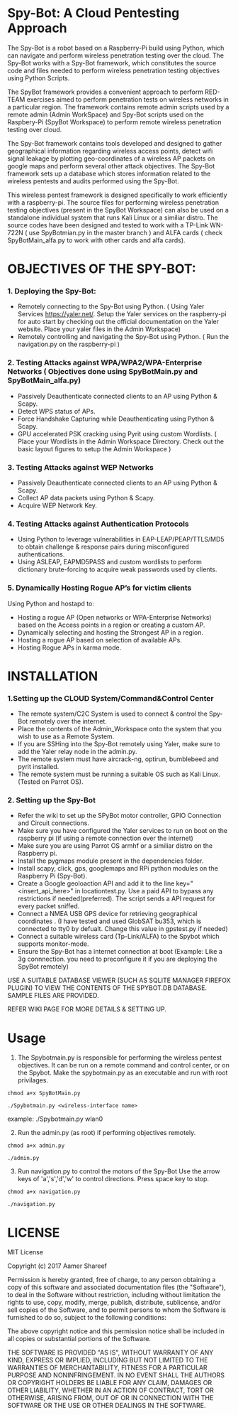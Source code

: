 # Spy-Bot: A Cloud Pentesting Approach
The Spy-Bot is a robot based on a Raspberry-Pi build using Python, which can navigate and perform wireless penetration testing over the cloud. The Spy-Bot works with a Spy-Bot framework, which constitutes the source code and files needed to perform wireless penetration testing objectives using Python Scripts.

The SpyBot framework provides a convenient approach to perform RED-TEAM exercises aimed to perform penetration tests on wireless networks in a particular region. The framework contains remote admin scripts used by a remote admin (Admin WorkSpace) and Spy-Bot scripts used on the Raspbery-Pi (SpyBot Workspace) to perform remote wireless penetration testing over cloud. 

The Spy-Bot framework contains tools developed and designed to gather geographical information regarding wireless access points, detect wifi signal leakage by plotting geo-coordinates of a wireless AP packets on google maps and perform several other attack objectives. The Spy-Bot framework sets up a database which stores information related to the wireless pentests and audits performed using the Spy-Bot. 

This wireless pentest framework is designed specifically to work efficiently with a raspberry-pi. The source files for performing wireless penetration testing objectives (present in the SpyBot Workspace) can also be used on a standalone individual system that runs Kali Linux or a similiar distro. The source codes have been designed and tested to work with a TP-Link WN-722N ( use SpyBotmian.py in the master branch ) and ALFA cards ( check SpyBotMain_alfa.py to work with other cards and alfa cards). 

# OBJECTIVES OF THE SPY-BOT:
### 1. Deploying the Spy-Bot:
- Remotely connecting to the Spy-Bot using Python. ( Using Yaler Services https://yaler.net/. Setup the Yaler services on the raspberry-pi for auto start by checking out the official documentation on the Yaler website. Place your yaler files in the Admin Workspace)
- Remotely controlling and navigating the Spy-Bot using Python. ( Run the navigation.py on the raspberry-pi )
### 2. Testing Attacks against WPA/WPA2/WPA-Enterprise Networks ( Objectives done using SpyBotMain.py and SpyBotMain_alfa.py)
- Passively Deauthenticate connected clients to an AP using Python & Scapy.
- Detect WPS status of APs.
- Force Handshake Capturing while Deauthenticating using Python & Scapy.
- GPU accelerated PSK cracking using Pyrit using custom Wordlists. ( Place your Wordlists in the Admin Workspace Directory. Check out the basic layout figures to setup the Admin Workspace  )
### 3. Testing Attacks against WEP Networks
- Passively Deauthenticate connected clients to an AP using Python & Scapy.
- Collect AP data packets using Python & Scapy.
- Acquire WEP Network Key.
### 4. Testing Attacks against Authentication Protocols 
- Using Python to leverage vulnerabilities in EAP-LEAP/PEAP/TTLS/MD5 to obtain challenge & response pairs during misconfigured authentications.
- Using ASLEAP, EAPMD5PASS and custom wordlists to perform dictionary brute-forcing to acquire weak passwords used by clients.
### 5. Dynamically Hosting Rogue AP’s for victim clients 
Using Python and hostapd to:
- Hosting a rogue AP (Open networks or WPA-Enterprise Networks) based on the Access points in a region or creating a custom AP.
- Dynamically selecting and hosting the Strongest AP in a region.
- Hosting a rogue AP based on selection of available APs. 
- Hosting Rogue APs in karma mode.

# INSTALLATION
### 1.Setting up the CLOUD System/Command&Control Center
- The remote system/C2C System is used to connect & control the Spy-Bot remotely over the internet.
- Place the contents of the Admin_Workspace onto the system that you wish to use as a Remote System.
- If you are SSHing into the Spy-Bot remotely using Yaler, make sure to add the Yaler relay node in the admin.py.
- The remote system must have aircrack-ng, optirun, bumblebeed and pyrit installed.
- The remote system must be running a suitable OS such as Kali Linux. (Tested on Parrot OS).
### 2. Setting up the Spy-Bot
- Refer the wiki to set up the SPyBot motor controller, GPIO Connection and Circuit connections.
- Make sure you have configured the Yaler services to run on boot on the raspberry pi (if using a remote connection over the internet)
- Make sure you are using Parrot OS armhf or a similiar distro on the Raspberry pi.
- Install the pygmaps module present in the dependencies folder.
- Install scapy, click, gps, googlemaps and RPi python  modules on the Raspberry Pi (Spy-Bot).
- Create a Google geoloaction API and add it to the line  key="<insert_api_here>" in locationtest.py. Use a paid API to bypass any restrictions if needed(preferred). The script sends a API request for every packet sniffed.
- Connect a NMEA USB GPS device for retrieving geographical coordinates . (I have tested and used GlobSAT bu353, which is connected to tty0 by defualt. Change this value in gpstest.py if needed)
- Connect a suitable wireless card (Tp-Link/ALFA) to the Spybot which supports monitor-mode.
- Ensure the Spy-Bot has a internet connection at boot (Example: Like a 3g connnection. you need to preconfigure it if you are deploying the SpyBot remotely)

USE A SUITABLE DATABASE VIEWER (SUCH AS SQLITE MANAGER FIREFOX PLUGIN) TO VIEW THE CONTENTS OF THE SPYBOT.DB DATABASE.
SAMPLE FILES ARE PROVIDED.

REFER WIKI PAGE FOR MORE DETAILS & SETTING UP.

# Usage
1. The Spybotmain.py is responsible for performing the wireless pentest objectives.
It can be run on a remote command and control center, or on the Spybot.
Make the spybotmain.py as an executable and run with root privilages.

```
chmod a+x SpyBotMain.py
```

```
./Spybotmain.py <wireless-interface name>
```

example: ./Spybotmain.py wlan0

2. Run the admin.py (as root) if performing objectives remotely.

```
chmod a+x admin.py
```

```
./admin.py
```

3. Run navigation.py to control the motors of the Spy-Bot
Use the arrow keys of 'a','s','d','w' to control directions. Press space key to stop.

```
chmod a+x navigation.py
```

```
./navigation.py
```
# LICENSE 

MIT License

Copyright (c) 2017 Aamer Shareef

Permission is hereby granted, free of charge, to any person obtaining a copy of this software and associated documentation files (the "Software"), to deal in the Software without restriction, including without limitation the rights to use, copy, modify, merge, publish, distribute, sublicense, and/or sell copies of the Software, and to permit persons to whom the Software is furnished to do so, subject to the following conditions:

The above copyright notice and this permission notice shall be included in all copies or substantial portions of the Software.

THE SOFTWARE IS PROVIDED "AS IS", WITHOUT WARRANTY OF ANY KIND, EXPRESS OR IMPLIED, INCLUDING BUT NOT LIMITED TO THE WARRANTIES OF MERCHANTABILITY, FITNESS FOR A PARTICULAR PURPOSE AND NONINFRINGEMENT. IN NO EVENT SHALL THE AUTHORS OR COPYRIGHT HOLDERS BE LIABLE FOR ANY CLAIM, DAMAGES OR OTHER LIABILITY, WHETHER IN AN ACTION OF CONTRACT, TORT OR OTHERWISE, ARISING FROM, OUT OF OR IN CONNECTION WITH THE SOFTWARE OR THE USE OR OTHER DEALINGS IN THE SOFTWARE.


